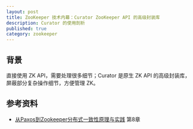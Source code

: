 ```yaml
---
layout: post
title: ZooKeeper 技术内幕：Curator ZooKeeper API 的高级封装库
description: Curator 的使用剖析
published: true
category: zookeeper
---
```


## 背景

直接使用 ZK API，需要处理很多细节；Curator 是原生 ZK API 的高级封装库，屏蔽部分复杂操作细节，方便管理 ZK。






## 参考资料

* [从Paxos到Zookeeper分布式一致性原理与实践] 第8章








[NingG]:    http://ningg.github.com  "NingG"
[从Paxos到Zookeeper分布式一致性原理与实践]:	https://book.douban.com/subject/26292004/
[ZooKeeper-Distributed Process Coordination]:    http://shop.oreilly.com/product/0636920028901.do
[ZooKeeper Administrator's Guide-A Guide to Deployment and Administration]:	http://zookeeper.apache.org/doc/trunk/zookeeperAdmin.html
[TaoKeeper]:	https://github.com/alibaba/taokeeper	"ZooKeeper-Monitor"








